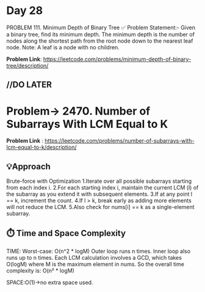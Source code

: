 # Day 28
PROBLEM 111. Minimum Depth of Binary Tree
✅ Problem Statement:-
Given a binary tree, find its minimum depth.
The minimum depth is the number of nodes along the shortest path from the root node down to the nearest leaf node.
Note: A leaf is a node with no children.

**Problem Link**: https://leetcode.com/problems/minimum-depth-of-binary-tree/description/

//DO LATER
--------------------------------------------------------------------------------------------------------------------------------------------------------------------------------------

# Problem-> 2470. Number of Subarrays With LCM Equal to K

**Problem Link** : https://leetcode.com/problems/number-of-subarrays-with-lcm-equal-to-k/description/

## 💡Approach
Brute-force with Optimization
1.Iterate over all possible subarrays starting from each index i.
2.For each starting index i, maintain the current LCM (l) of the subarray as you extend it with subsequent elements.
3.If at any point l == k, increment the count.
4.If l > k, break early as adding more elements will not reduce the LCM.
5.Also check for nums[i] == k as a single-element subarray.

   
## ⏱️ Time and Space Complexity
TIME:
Worst-case: O(n^2 * logM)
Outer loop runs n times.
Inner loop also runs up to n times.
Each LCM calculation involves a GCD, which takes O(logM) where M is the maximum element in nums.
So the overall time complexity is:
O(n² * logM)

SPACE:O(1)->no extra space used.

